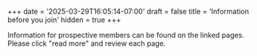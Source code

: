 +++
date = '2025-03-29T16:05:14-07:00'
draft = false
title = 'Information before you join'
hidden = true
+++

Information for prospective members can be found on the linked pages. Please click "read more" and review each page.